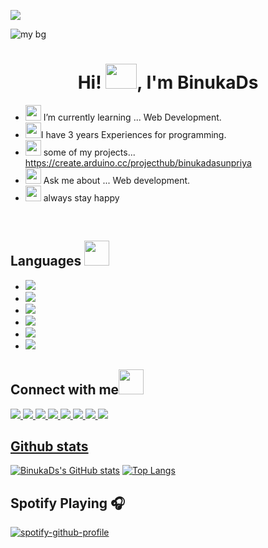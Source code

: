 ![](https://komarev.com/ghpvc/?username=BinukaDs&color=red)

![my bg](https://user-images.githubusercontent.com/77571607/147807714-564ac943-91fe-47bd-94de-926856a0ca60.jpg)

<h1 align="center">Hi! <img src="https://tinyurl.com/vus58p4x" height="40" width="50">, I'm BinukaDs </h1>





- <img src="https://tinyurl.com/3tk7aftk" height="25" width="25" /> I’m currently learning ... Web Development.
- <img src="https://tinyurl.com/jh95tkpx" height="25" width="25" />I have 3 years Experiences for programming.
- <img src="https://tinyurl.com/3tphaa93" height="25" width="25" /> some of my projects... https://create.arduino.cc/projecthub/binukadasunpriya
- <img src="https://tinyurl.com/mpju23dh" height="25" width="25" /> Ask me about ... Web development.
- <img src="https://tinyurl.com/v2mc4hyc" height="25" width="25" /> always stay happy
<br>
<h2>Languages <img src="https://cdn.dribbble.com/users/219482/screenshots/14676444/media/28fa0b64b0454de0d0664e364e4f95fc.gif" height="40" width="40"/></h2>

- <img src="https://img.icons8.com/color/64/000000/arduino.png"/>
- <img src="https://img.icons8.com/color/48/000000/html-5.png"/>
- <img src="https://img.icons8.com/color/48/000000/css3.png" /> 
- <img src="https://img.icons8.com/officel/48/000000/markdown.png"/>
- <img src="https://img.icons8.com/dusk/64/000000/javascript-logo.png"/>
- <img src="https://img.icons8.com/color/48/000000/python--v2.png"/>

<h2>Connect with me<img src="https://tinyurl.com/53r9xhtv" height="40" width="40"/></h2>
<a href="https://twitter.com/Binuka_Ds" target="_blank"/><img src="https://img.icons8.com/fluency/48/000000/twitter.png"/>
<a href="https://www.instagram.com/binukads/" target="_blank"/><img src="https://img.icons8.com/fluency/48/000000/instagram-new.png"/>
<a href="https://binukads.github.io/" target="_blank"/><img src="https://img.icons8.com/fluency/48/000000/domain.png"/>
<a href="https://dev.to/binukads" target="_blank" /><img src="https://img.icons8.com/color/48/000000/devpost.png"/>
<a href="https://tinyurl.com/yxdmch39" target="_blank" /><img src="https://img.icons8.com/fluency/48/000000/arduino.png" />
<a href="https://tinyurl.com/buphz5ay" target="_blank" /><img src="https://img.icons8.com/color/48/000000/stackoverflow.png"/>
<a href="https://tinyurl.com/nuvbu9j4" target="_blank" /><img src="https://img.icons8.com/doodle/48/000000/reddit--v4.png"/>
<a href="https://tinyurl.com/8ewxzb3m" target="_blank" /><img src="https://img.icons8.com/color/48/000000/codepen.png"/>

<h2>Github stats</h2>

[![BinukaDs's GitHub stats](https://github-readme-stats.vercel.app/api?username=BinukaDs&show_icons=true=true&theme=dracula)](https://github.com/BinukaDs/github-readme-stats)
[![Top Langs](https://github-readme-stats.vercel.app/api/top-langs/?username=BinukaDs&layout=compact)](https://github.com/BinukaDs/github-readme-stats)


<h2>Spotify Playing 🎧</h2>

[![spotify-github-profile](https://spotify-github-profile.vercel.app/api/view?uid=a73rjgade7gjasbfduqu8a9h9&cover_image=true&theme=novatorem&bar_color=53b14f&bar_color_cover=false)](https://open.spotify.com/user/a73rjgade7gjasbfduqu8a9h9?si=d4e711edb78043b1)



  




  
